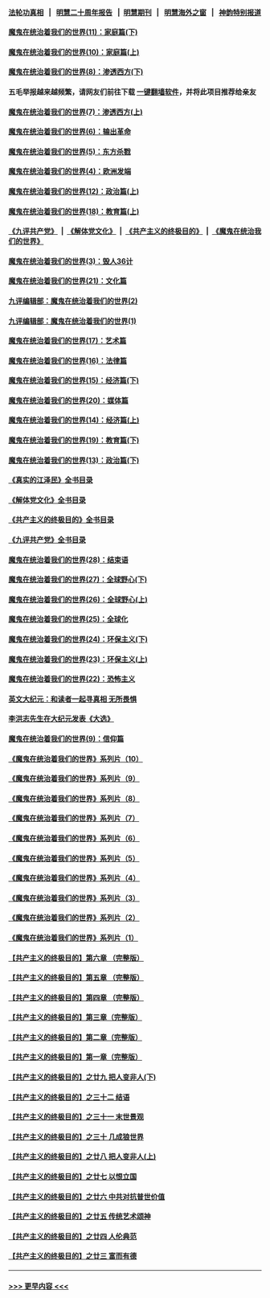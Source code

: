 #### [法轮功真相](https://github.com/gfw-breaker/truth/blob/master/README.md?t=0) &nbsp;&nbsp;|&nbsp;&nbsp; [明慧二十周年报告](https://github.com/gfw-breaker/mh-reports/blob/master/README.md?t=0) &nbsp;&nbsp;|&nbsp;&nbsp;[明慧期刊](https://github.com/gfw-breaker/mh-qikan) &nbsp;&nbsp;|&nbsp;&nbsp; [明慧海外之窗](https://github.com/gfw-breaker/mh-news/blob/master/README.md?t=0) &nbsp;&nbsp;|&nbsp;&nbsp; [神韵特别报道](https://github.com/gfw-breaker/mh-news/blob/master/shenyun.md?t=0)
#### [魔鬼在统治着我们的世界(11)：家庭篇(下)](../pages/nsc422/n10440961.md?t=12141801) 
#### [魔鬼在统治着我们的世界(10)：家庭篇(上)](../pages/nsc422/n10435448.md?t=12141801) 
#### [魔鬼在统治着我们的世界(8)：渗透西方(下)](../pages/nsc422/n10429603.md?t=12141801) 
#### 五毛举报越来越频繁，请网友们前往下载 [一键翻墙软件](https://github.com/gfw-breaker/ssr-accounts)，并将此项目推荐给亲友
#### [魔鬼在统治着我们的世界(7)：渗透西方(上)](../pages/nsc422/n10426013.md?t=12141801) 
#### [魔鬼在统治着我们的世界(6)：输出革命](../pages/nsc422/n10421536.md?t=12141801) 
#### [魔鬼在统治着我们的世界(5)：东方杀戮](../pages/nsc422/n10417707.md?t=12141801) 
#### [魔鬼在统治着我们的世界(4)：欧洲发端](../pages/nsc422/n10414890.md?t=12141801) 
#### [魔鬼在统治着我们的世界(12)：政治篇(上)](../pages/nsc422/n10444576.md?t=12141801) 
#### [魔鬼在统治着我们的世界(18)：教育篇(上)](../pages/nsc422/n10526970.md?t=12141801) 
#### [《九评共产党》](https://github.com/begood0513/9ping.md/blob/master/README.md) &nbsp;|&nbsp; [《解体党文化》](../../../../jtdwh.md/blob/master/README.md)  &nbsp;|&nbsp; [《共产主义的终极目的》](../../../../gczydzjmd.md/blob/master/README.md) &nbsp;|&nbsp; [《魔鬼在统治我们的世界》](../../../../mgztzwmdsj.md/blob/master/README.md) 
#### [魔鬼在统治着我们的世界(3)：毁人36计](../pages/nsc422/n10411583.md?t=12141801) 
#### [魔鬼在统治着我们的世界(21)：文化篇](../pages/nsc422/n10597706.md?t=12141801) 
#### [九评编辑部：魔鬼在统治着我们的世界(2)](../pages/nsc422/n10410036.md?t=12141801) 
#### [九评编辑部：魔鬼在统治着我们的世界(1)](../pages/nsc422/n10406825.md?t=12141801) 
#### [魔鬼在统治着我们的世界(17)：艺术篇](../pages/nsc422/n10499093.md?t=12141801) 
#### [魔鬼在统治着我们的世界(16)：法律篇](../pages/nsc422/n10485969.md?t=12141801) 
#### [魔鬼在统治着我们的世界(15)：经济篇(下)](../pages/nsc422/n10469975.md?t=12141801) 
#### [魔鬼在统治着我们的世界(20)：媒体篇](../pages/nsc422/n10586579.md?t=12141801) 
#### [魔鬼在统治着我们的世界(14)：经济篇(上)](../pages/nsc422/n10457370.md?t=12141801) 
#### [魔鬼在统治着我们的世界(19)：教育篇(下)](../pages/nsc422/n10564808.md?t=12141801) 
#### [魔鬼在统治着我们的世界(13)：政治篇(下)](../pages/nsc422/n10448270.md?t=12141801) 
#### [《真实的江泽民》全书目录](../pages/nsc422/n13721399.md?t=12141801) 
#### [《解体党文化》全书目录](../pages/nsc422/n13721157.md?t=12141801) 
#### [《共产主义的终极目的》全书目录](../pages/nsc422/n13721048.md?t=12141801) 
#### [《九评共产党》全书目录](../pages/nsc422/n13708085.md?t=12141801) 
#### [魔鬼在统治着我们的世界(28)：结束语](../pages/nsc422/n10936246.md?t=12141801) 
#### [魔鬼在统治着我们的世界(27)：全球野心(下)](../pages/nsc422/n10928319.md?t=12141801) 
#### [魔鬼在统治着我们的世界(26)：全球野心(上)](../pages/nsc422/n10900318.md?t=12141801) 
#### [魔鬼在统治着我们的世界(25)：全球化](../pages/nsc422/n10788205.md?t=12141801) 
#### [魔鬼在统治着我们的世界(24)：环保主义(下)](../pages/nsc422/n10695307.md?t=12141801) 
#### [魔鬼在统治着我们的世界(23)：环保主义(上)](../pages/nsc422/n10688613.md?t=12141801) 
#### [魔鬼在统治着我们的世界(22)：恐怖主义](../pages/nsc422/n10614727.md?t=12141801) 
#### [英文大纪元：和读者一起寻真相 无所畏惧](../pages/nsc422/n12542027.md?t=12141801) 
#### [李洪志先生在大纪元发表《大选》](../pages/nsc422/n12534746.md?t=12141801) 
#### [魔鬼在统治着我们的世界(9)：信仰篇](../pages/nsc422/n10432159.md?t=12141801) 
#### [《魔鬼在统治着我们的世界》系列片（10）](../pages/nsc422/n12292670.md?t=12141801) 
#### [《魔鬼在统治着我们的世界》系列片（9）](../pages/nsc422/n12290859.md?t=12141801) 
#### [《魔鬼在统治着我们的世界》系列片（8）](../pages/nsc422/n12287445.md?t=12141801) 
#### [《魔鬼在统治着我们的世界》系列片（7）](../pages/nsc422/n12283425.md?t=12141801) 
#### [《魔鬼在统治着我们的世界》系列片（6）](../pages/nsc422/n12282314.md?t=12141801) 
#### [《魔鬼在统治着我们的世界》系列片（5）](../pages/nsc422/n12281419.md?t=12141801) 
#### [《魔鬼在统治着我们的世界》系列片（4）](../pages/nsc422/n12274024.md?t=12141801) 
#### [《魔鬼在统治着我们的世界》系列片（3）](../pages/nsc422/n12271322.md?t=12141801) 
#### [《魔鬼在统治着我们的世界》系列片（2）](../pages/nsc422/n12269049.md?t=12141801) 
#### [《魔鬼在统治着我们的世界》系列片（1）](../pages/nsc422/n12267575.md?t=12141801) 
#### [【共产主义的终极目的】第六章 （完整版）](../pages/nsc422/n11428913.md?t=12141801) 
#### [【共产主义的终极目的】第五章 （完整版）](../pages/nsc422/n11428912.md?t=12141801) 
#### [【共产主义的终极目的】第四章 （完整版）](../pages/nsc422/n11428907.md?t=12141801) 
#### [【共产主义的终极目的】第三章（完整版）](../pages/nsc422/n11428848.md?t=12141801) 
#### [【共产主义的终极目的】第二章（完整版）](../pages/nsc422/n11428831.md?t=12141801) 
#### [【共产主义的终极目的】第一章（完整版）](../pages/nsc422/n11417651.md?t=12141801) 
#### [【共产主义的终极目的】之廿九 把人变非人(下)](../pages/nsc422/n11344140.md?t=12141801) 
#### [【共产主义的终极目的】之三十二 结语](../pages/nsc422/n11360535.md?t=12141801) 
#### [【共产主义的终极目的】之三十一 末世景观](../pages/nsc422/n11351129.md?t=12141801) 
#### [【共产主义的终极目的】之三十 几成狼世界](../pages/nsc422/n11348280.md?t=12141801) 
#### [【共产主义的终极目的】之廿八 把人变非人(上)](../pages/nsc422/n11340492.md?t=12141801) 
#### [【共产主义的终极目的】之廿七 以恨立国](../pages/nsc422/n11336944.md?t=12141801) 
#### [【共产主义的终极目的】之廿六 中共对抗普世价值](../pages/nsc422/n11324785.md?t=12141801) 
#### [【共产主义的终极目的】之廿五 传统艺术颂神](../pages/nsc422/n11296396.md?t=12141801) 
#### [【共产主义的终极目的】之廿四 人伦典范](../pages/nsc422/n11296397.md?t=12141801) 
#### [【共产主义的终极目的】之廿三 富而有德](../pages/nsc422/n11283598.md?t=12141801) 

----
#### [ >>> 更早内容 <<< ](../indexes/nsc422-earlier.md)
